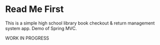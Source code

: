 # Read Me First
This is a simple high school library book checkout & return management system app. Demo of Spring MVC. 

WORK IN PROGRESS